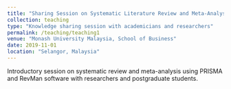 ```yaml
---
title: "Sharing Session on Systematic Literature Review and Meta-Analysis"
collection: teaching
type: "Knowledge sharing session with academicians and researchers"
permalink: /teaching/teaching1
venue: "Monash University Malaysia, School of Business"
date: 2019-11-01
location: "Selangor, Malaysia"
---
```


Introductory session on systematic review and meta-analysis using PRISMA and RevMan software with researchers and postgraduate students.
